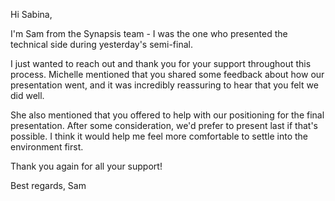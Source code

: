 Hi Sabina,

I'm Sam from the Synapsis team - I was the one who presented the technical side during yesterday's semi-final.

I just wanted to reach out and thank you for your support throughout this process. Michelle mentioned that you shared some feedback about how our presentation went, and it was incredibly reassuring to hear that you felt we did well. 

She also mentioned that you offered to help with our positioning for the final presentation. After some consideration, we'd prefer to present last if that's possible. I think it would help me feel more comfortable to settle into the environment first. 

Thank you again for all your support!

Best regards, Sam